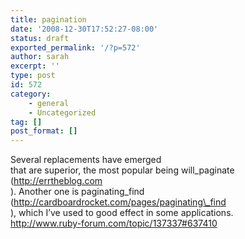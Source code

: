 ```yaml
---
title: pagination
date: '2008-12-30T17:52:27-08:00'
status: draft
exported_permalink: '/?p=572'
author: sarah
excerpt: ''
type: post
id: 572
category:
    - general
    - Uncategorized
tag: []
post_format: []
---
```

Several replacements have emerged  
that are superior, the most popular being will\_paginate  
(http://errtheblog.com  
). Another one is paginating\_find  
(http://cardboardrocket.com/pages/paginating\_find  
), which I’ve used to good effect in some applications.  
http://www.ruby-forum.com/topic/137337#637410